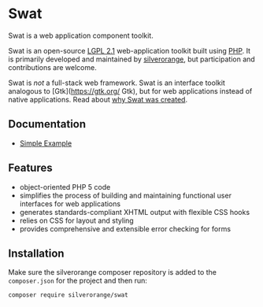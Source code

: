 # Swat

Swat is a web application component toolkit.

Swat is an open-source
[LGPL 2.1](https://www.gnu.org/licenses/old-licenses/lgpl-2.1.txt)
web-application toolkit built using [PHP](https://www.php.net/). It is primarily
developed and maintained by [silverorange](https://www.silverorange.com), but
participation and contributions are welcome.

Swat is _not_ a full-stack web framework. Swat is an interface toolkit
analogous to [Gtk](https://gtk.org/ Gtk), but for web applications instead of
native applications. Read about
[why Swat was created](https://github.com/silverorange/swat/wiki/History).

## Documentation

- [Simple Example](https://github.com/silverorange/swat/wiki/Simple-Example)

## Features

- object-oriented PHP 5 code
- simplifies the process of building and maintaining functional user
  interfaces for web applications
- generates standards-compliant XHTML output with flexible CSS hooks
- relies on CSS for layout and styling
- provides comprehensive and extensible error checking for forms

## Installation

Make sure the silverorange composer repository is added to the `composer.json`
for the project and then run:

```sh
composer require silverorange/swat
```
